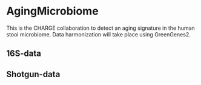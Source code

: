 # AgingMicrobiome
This is the CHARGE collaboration to detect an aging signature in the human stool microbiome. Data harmonization will take place using GreenGenes2.

## 16S-data

## Shotgun-data
